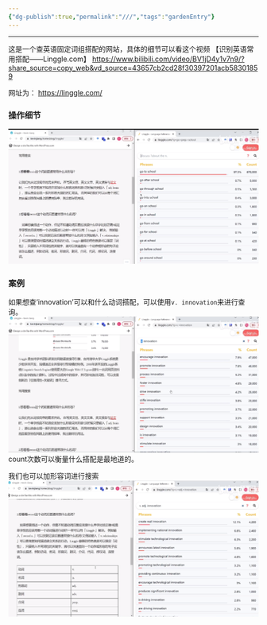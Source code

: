 ```yaml
---
{"dg-publish":true,"permalink":"///","tags":"gardenEntry"}
---
```






---

这是一个查英语固定词组搭配的网站，具体的细节可以看这个视频
【识别英语常用搭配——Linggle.com】 https://www.bilibili.com/video/BV1jD4y1v7n9/?share_source=copy_web&vd_source=43657cb2cd28f30397201acb58301859

网址为：
https://linggle.com/


###  操作细节
![](https://raw.githubusercontent.com/kenyon01/image-host/main/img/20221224005653.png)

### 案例
如果想查‘innovation’可以和什么动词搭配，可以使用`v. innovation`来进行查询。
![](https://raw.githubusercontent.com/kenyon01/image-host/main/img/20221224005928.png)
count次数可以衡量什么搭配是最地道的。


我们也可以加形容词进行搜索
![](https://raw.githubusercontent.com/kenyon01/image-host/main/img/20221224010033.png)

